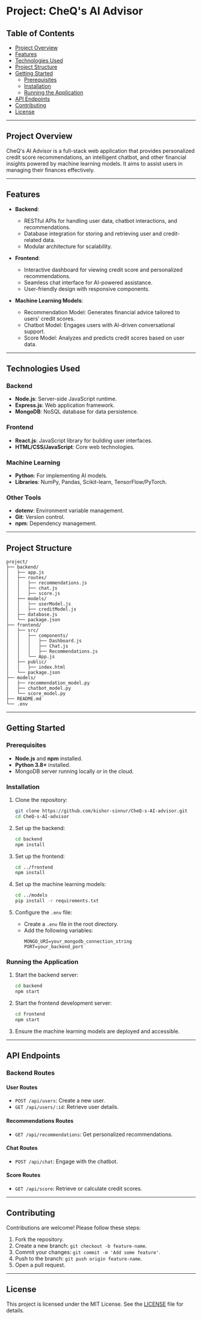 # Project: CheQ's AI Advisor

## Table of Contents
- [Project Overview](#project-overview)
- [Features](#features)
- [Technologies Used](#technologies-used)
- [Project Structure](#project-structure)
- [Getting Started](#getting-started)
  - [Prerequisites](#prerequisites)
  - [Installation](#installation)
  - [Running the Application](#running-the-application)
- [API Endpoints](#api-endpoints)
- [Contributing](#contributing)
- [License](#license)

---

## Project Overview
CheQ's AI Advisor is a full-stack web application that provides personalized credit score recommendations, an intelligent chatbot, and other financial insights powered by machine learning models. It aims to assist users in managing their finances effectively.

---

## Features
- **Backend**:
  - RESTful APIs for handling user data, chatbot interactions, and recommendations.
  - Database integration for storing and retrieving user and credit-related data.
  - Modular architecture for scalability.

- **Frontend**:
  - Interactive dashboard for viewing credit score and personalized recommendations.
  - Seamless chat interface for AI-powered assistance.
  - User-friendly design with responsive components.

- **Machine Learning Models**:
  - Recommendation Model: Generates financial advice tailored to users' credit scores.
  - Chatbot Model: Engages users with AI-driven conversational support.
  - Score Model: Analyzes and predicts credit scores based on user data.

---

## Technologies Used
### Backend
- **Node.js**: Server-side JavaScript runtime.
- **Express.js**: Web application framework.
- **MongoDB**: NoSQL database for data persistence.

### Frontend
- **React.js**: JavaScript library for building user interfaces.
- **HTML/CSS/JavaScript**: Core web technologies.

### Machine Learning
- **Python**: For implementing AI models.
- **Libraries**: NumPy, Pandas, Scikit-learn, TensorFlow/PyTorch.

### Other Tools
- **dotenv**: Environment variable management.
- **Git**: Version control.
- **npm**: Dependency management.

---

## Project Structure
```
project/
├── backend/
│   ├── app.js
│   ├── routes/
│   │   ├── recommendations.js
│   │   ├── chat.js
│   │   ├── score.js
│   ├── models/
│   │   ├── userModel.js
│   │   ├── creditModel.js
│   ├── database.js
│   └── package.json
├── frontend/
│   ├── src/
│   │   ├── components/
│   │   │   ├── Dashboard.js
│   │   │   ├── Chat.js
│   │   │   ├── Recommendations.js
│   │   └── App.js
│   ├── public/
│   │   ├── index.html
│   └── package.json
├── models/
│   ├── recommendation_model.py
│   ├── chatbot_model.py
│   └── score_model.py
├── README.md
└── .env
```

---

## Getting Started

### Prerequisites
- **Node.js** and **npm** installed.
- **Python 3.8+** installed.
- MongoDB server running locally or in the cloud.

### Installation

1. Clone the repository:
   ```bash
   git clone https://github.com/kishor-sinnur/CheQ-s-AI-advisor.git
   cd CheQ-s-AI-advisor
   ```

2. Set up the backend:
   ```bash
   cd backend
   npm install
   ```

3. Set up the frontend:
   ```bash
   cd ../frontend
   npm install
   ```

4. Set up the machine learning models:
   ```bash
   cd ../models
   pip install -r requirements.txt
   ```

5. Configure the `.env` file:
   - Create a `.env` file in the root directory.
   - Add the following variables:
     ```
     MONGO_URI=your_mongodb_connection_string
     PORT=your_backend_port
     ```

### Running the Application

1. Start the backend server:
   ```bash
   cd backend
   npm start
   ```

2. Start the frontend development server:
   ```bash
   cd frontend
   npm start
   ```

3. Ensure the machine learning models are deployed and accessible.

---

## API Endpoints

### Backend Routes
#### User Routes
- `POST /api/users`: Create a new user.
- `GET /api/users/:id`: Retrieve user details.

#### Recommendations Routes
- `GET /api/recommendations`: Get personalized recommendations.

#### Chat Routes
- `POST /api/chat`: Engage with the chatbot.

#### Score Routes
- `GET /api/score`: Retrieve or calculate credit scores.

---

## Contributing
Contributions are welcome! Please follow these steps:
1. Fork the repository.
2. Create a new branch: `git checkout -b feature-name`.
3. Commit your changes: `git commit -m 'Add some feature'`.
4. Push to the branch: `git push origin feature-name`.
5. Open a pull request.

---

## License
This project is licensed under the MIT License. See the [LICENSE](LICENSE) file for details.

